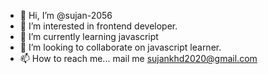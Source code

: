 - 👋 Hi, I’m @sujan-2056
- 👀 I’m interested in frontend developer.
- 🌱 I’m currently learning javascript
- 💞️ I’m looking to collaborate on javascript learner.
- 📫 How to reach me... mail me sujankhd2020@gmail.com

<!---
sujan-2056/sujan-2056 is a ✨ special ✨ repository because its `README.md` (this file) appears on your GitHub profile.
You can click the Preview link to take a look at your changes.
--->

